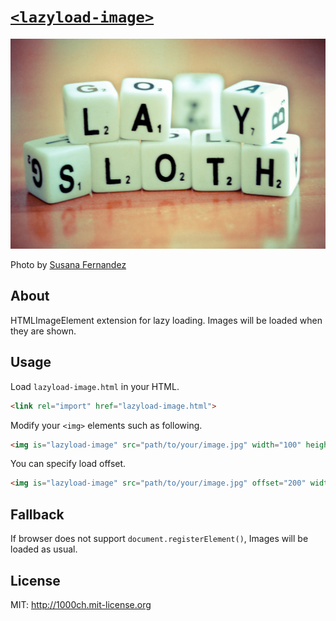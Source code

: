 # [`<lazyload-image>`](http://1000ch.github.io/lazyload-image)

![](assets/lazy-sloth.jpg)

Photo by [Susana Fernandez](https://www.flickr.com/photos/susivinh/6970379146)

## About

HTMLImageElement extension for lazy loading. Images will be loaded when they are shown.

## Usage

Load `lazyload-image.html` in your HTML.

```html
<link rel="import" href="lazyload-image.html">
```

Modify your `<img>` elements such as following.

```html
<img is="lazyload-image" src="path/to/your/image.jpg" width="100" height="100">
```

You can specify load offset.

```html
<img is="lazyload-image" src="path/to/your/image.jpg" offset="200" width="100" height="100">
```

## Fallback

If browser does not support `document.registerElement()`, Images will be loaded as usual.

## License

MIT: http://1000ch.mit-license.org

